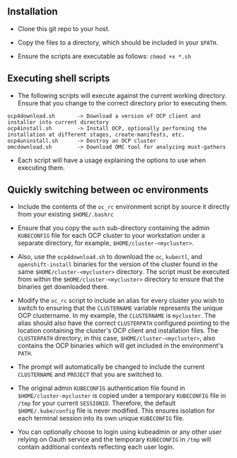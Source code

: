 ## Installation

- Clone this git repo to your host.

- Copy the files to a directory, which should be included in your `$PATH`.

- Ensure the scripts are executable as follows:
  `chmod +x *.sh`

## Executing shell scripts

- The following scripts will execute against the current working directory. Ensure that you change to the correct directory prior to executing them.
```
ocp4download.sh       -> Download a version of OCP client and installer into current directory
ocp4install.sh        -> Install OCP, optionally performing the installation at different stages, create-manifests, etc.
ocp4uninstall.sh      -> Destroy an OCP cluster
omcdownload.sh        -> Download OMC tool for analyzing must-gathers
```

- Each script will have a usage explaining the options to use when executing them.


## Quickly switching between oc environments

- Include the contents of the `oc_rc` environment script by source it directly from your existing `$HOME/.bashrc`

- Ensure that you copy the `auth` sub-directory containing the admin `KUBECONFIG` file for each OCP cluster to your workstation under a separate directory, for example, `$HOME/cluster-<mycluster>`.

- Also, use the `ocp4download.sh` to download the `oc`, `kubectl`, and `openshift-install` binaries for the version of the cluster found in the same `$HOME/cluster-<mycluster>` directory.  The script must be executed from within the `$HOME/cluster-<mycluster>` directory to ensure that the binaries get downloaded there.  

- Modify the `oc_rc` script to include an alias for every cluster you wish to switch to ensuring that the `CLUSTERNAME` variable represents the unique OCP clustername. In my example, the `CLUSTERNAME` is `mycluster`.  The alias should also have the correct `CLUSTERPATH` configured pointing to the location containing the cluster's OCP client and installation files. The `CLUSTERPATH` directory, in this case, `$HOME/cluster-<mycluster>`, also contains the OCP binaries which will get included in the environment's `PATH`.

- The prompt will automatically be changed to include the current `CLUSTERNAME` and `PROJECT` that you are switched to.

- The original admin `KUBECONFIG` authentication file found in `$HOME/cluster-mycluster` is copied under a temporary `KUBECONFIG` file in `/tmp` for your current `SESSIONID`. Therefore, the default `$HOME/.kube/config` file is never modified.  This ensures isolation for each terminal session into its own unique `KUBECONFIG` file.

- You can optionally choose to login using kubeadmin or any other user relying on Oauth service and the temporary `KUBECONFIG` in `/tmp` will contain additional contexts reflecting each user login.
